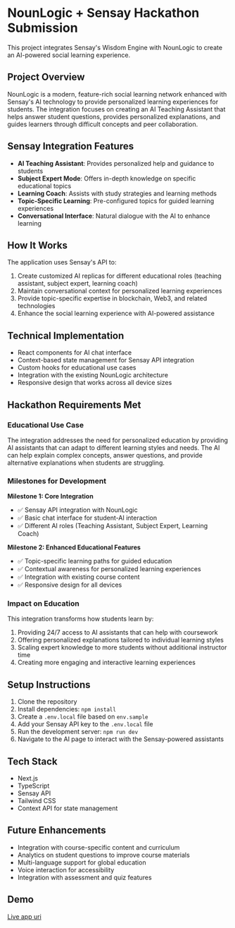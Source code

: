# NounLogic + Sensay Hackathon Submission

This project integrates Sensay's Wisdom Engine with NounLogic to create an AI-powered social learning experience.

## Project Overview

NounLogic is a modern, feature-rich social learning network enhanced with Sensay's AI technology to provide personalized learning experiences for students. The integration focuses on creating an AI Teaching Assistant that helps answer student questions, provides personalized explanations, and guides learners through difficult concepts and peer collaboration.

## Sensay Integration Features

- **AI Teaching Assistant**: Provides personalized help and guidance to students
- **Subject Expert Mode**: Offers in-depth knowledge on specific educational topics
- **Learning Coach**: Assists with study strategies and learning methods
- **Topic-Specific Learning**: Pre-configured topics for guided learning experiences
- **Conversational Interface**: Natural dialogue with the AI to enhance learning

## How It Works

The application uses Sensay's API to:

1. Create customized AI replicas for different educational roles (teaching assistant, subject expert, learning coach)
2. Maintain conversational context for personalized learning experiences
3. Provide topic-specific expertise in blockchain, Web3, and related technologies
4. Enhance the social learning experience with AI-powered assistance

## Technical Implementation

- React components for AI chat interface
- Context-based state management for Sensay API integration
- Custom hooks for educational use cases
- Integration with the existing NounLogic architecture
- Responsive design that works across all device sizes

## Hackathon Requirements Met

### Educational Use Case
The integration addresses the need for personalized education by providing AI assistants that can adapt to different learning styles and needs. The AI can help explain complex concepts, answer questions, and provide alternative explanations when students are struggling.

### Milestones for Development

**Milestone 1: Core Integration**
- ✅ Sensay API integration with NounLogic
- ✅ Basic chat interface for student-AI interaction
- ✅ Different AI roles (Teaching Assistant, Subject Expert, Learning Coach)

**Milestone 2: Enhanced Educational Features**
- ✅ Topic-specific learning paths for guided education
- ✅ Contextual awareness for personalized learning experiences
- ✅ Integration with existing course content
- ✅ Responsive design for all devices

### Impact on Education

This integration transforms how students learn by:

1. Providing 24/7 access to AI assistants that can help with coursework
2. Offering personalized explanations tailored to individual learning styles
3. Scaling expert knowledge to more students without additional instructor time
4. Creating more engaging and interactive learning experiences

## Setup Instructions

1. Clone the repository
2. Install dependencies: `npm install`
3. Create a `.env.local` file based on `env.sample`
4. Add your Sensay API key to the `.env.local` file
5. Run the development server: `npm run dev`
6. Navigate to the AI page to interact with the Sensay-powered assistants

## Tech Stack

- Next.js
- TypeScript
- Sensay API
- Tailwind CSS
- Context API for state management

## Future Enhancements

- Integration with course-specific content and curriculum
- Analytics on student questions to improve course materials
- Multi-language support for global education
- Voice interaction for accessibility
- Integration with assessment and quiz features

## Demo

[Live app uri](https://nounlogic.top/)
